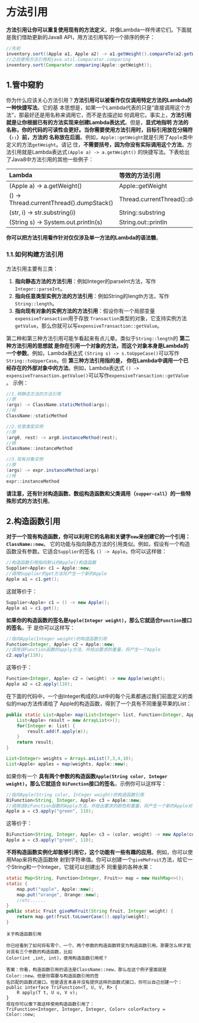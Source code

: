 方法引用
================================================================================
**方法引用让你可以重复使用现有的方法定义**，并像Lambda一样传递它们。下面就是我们借助更新的Java8
API，用方法引用写的一个排序的例子：
```java
//先前
inventory.sort((Apple a1, Apple a2) -> a1.getWeight().compareTo(a2.getWeight()));
//之后使用方法引用和java.util.Comparator.comparing
inventory.sort(Comparator.comparing(Apple::getWeight));
```

## 1.管中窥豹
你为什么应该关心方法引用？**方法引用可以被看作仅仅调用特定方法的Lambda的一种快捷写法**。它的基
本思想是，如果一个Lambda代表的只是“直接调用这个方法”，那最好还是用名称来调用它，而不是去描述如
何调用它。事实上，**方法引用就是让你根据已有的方法实现来创建Lambda表达式**。但是，**显式地指明
方法的名称，你的代码的可读性会更好。当你需要使用方法引用时，目标引用放在分隔符（`::`）前，方法的
名称放在后面**。例如，`Apple::getWeight`就是引用了`Apple`类中定义的方法`getWeight`。请记
住，**不需要括号，因为你没有实际调用这个方法**。方法引用就是Lambda表达式`(Apple a) -> a.getWeight()`
的快捷写法。下表给出了Java8中方法引用的其他一些例子：

| Lambda | 等效的方法引用 |
| :------------- | :------------- |
| (Apple a) -> a.getWeight() | Apple::getWeight |
| () -> Thread.currentThread().dumpStack() | Thread.currentThread()::dumpStack |
| (str, i) -> str.substring(i) | String::substring |
| (String s) -> System.out.println(s) | String.out::println |

**你可以把方法引用看作针对仅仅涉及单一方法的Lambda的语法糖**。

### 1.1.如何构建方法引用
方法引用主要有三类：
1. **指向静态方法的方法引用**：例如Integer的parseInt方法，写作`Integer::parseInt`。
2. **指向任意类型实例方法的方法引用**：例如String的length方法，写作`String::length`。
3. **指向现有对象的实例方法的方法引用**：假设你有一个局部变量`expensiveTransaction`用于存放
`Transaction`类型的对象，它支持实例方法`getValue`，那么你就可以写`expensiveTransaction::getValue`。

第二种和第三种方法引用可能乍看起来有点儿晕。类似于`String::length`的 **第二种方法引用的思想就
是你在引用一个对象的方法，而这个对象本身是Lambda的一个参数**。例如，Lambda表达式
`(String s) -> s.toUppeCase()`可以写作`String::toUpperCase`。但 **第三种方法引用指的是，
你在Lambda中调用一个已经存在的外部对象中的方法**。例如，Lambda表达式
`() -> expensiveTransaction.getValue()`可以写作`expensiveTransaction::getValue` 。
示例：
```java
//1.转静态方法的方法引用
//原
(args) -> ClassName.staticMethod(args);
//转
ClassName::staticMethod

//2.任意类型实例
//原
(arg0, rest) -> arg0.instanceMethod(rest);
//转
ClassName::instanceMethod

//3.现有对象实例
//原
(args) -> expr.instanceMethod(args)
//转
expr::instanceMethod
```
**请注意，还有针对构造函数、数组构造函数和父类调用（`supper-call`）的一些特殊形式的方法引用**。

## 2.构造函数引用
**对于一个现有构造函数，你可以利用它的名称和关键字`new`来创建它的一个引用：`ClassName::new`**。
它的功能与指向静态方法的引用类似。例如，假设有一个构造函数没有参数。它适合`Supplier`的签名
`() -> Apple`。你可以这样做：
```java
//构造函数引用指向默认的Apple()构造函数
Supplier<Apple> c1 = Apple::new;
//调用Supplier的get方法将产生一个新的Apple
Apple a1 = c1.get();
```
这就等价于：
```java
Supplier<Apple> c1 = () -> new Apple();
Apple a1 = c1.get();
```
**如果你的构造函数的签名是`Apple(Integer weight)`，那么它就适合`Function`接口的签名**，于
是你可以这样写：
```java
//指向Apple(Integer weight)的构造函数引用
Function<Integer, Apple> c2 = Apple::new;
//调用该Function函数的apply方法，并给出要求的重量，将产生一个Apple
c2.apply(110);
```
这等价于：
```java
Function<Integer, Apple> c2 = (weight) -> new Apple(weight);
Apple a2 = c2.apply(110);
```
在下面的代码中，一个由Integer构成的List中的每个元素都通过我们前面定义的类似的map方法传递给了
Apple的构造函数，得到了一个具有不同重量苹果的List：
```java
public static List<Apple> map(List<Integer> list, Function<Integer, Apple> f) {
    List<Apple> result = new ArrayList<>();
    for(Integer e: list) {
        result.add(f.apply(e));
    }
    return result;
}

List<Integer> weights = Arrays.asList(7,3,4,10);
List<Apple> apples = map(weights, Apple::new);
```
如果你有一个 **具有两个参数的构造函数`Apple(String color, Integer weight)`，那么它就适合
`BiFunction`接口的签名**，示例你可以这样写：
```java
//指向Apple(String color, Integer weight)的构造函数引用
BiFunction<String, Integer, Apple> c3 = Apple::new;
//调用该BiFunction函数的Apply方法，并给出要求的颜色和重量，将产生一个新的Apple对象
Apple a = c3.apply("green", 110);
```
这等价于：
```java
BiFunction<String, Integer, Apple> c3 = (color, weight) -> new Apple(color, weight);
Apple a = c3.apply("green", 110);
```
**不将构造函数实例化却能够引用它，这个功能有一些有趣的应用**。例如，你可以使用Map来将构造函数映
射到字符串值。你可以创建一个`giveMeFruit`方法，给它一个String和一个Integer，它就可以创建出不
同重量的各种水果：
```java
static Map<String, Function<Integer, Fruit>> map = new HashMap<>();
static {
    map.put("apple", Apple::new);
    map.put("orange", Orange::new);
    //etc......
}
public static Fruit giveMeFruit(String fruit, Integer weight) {
    return map.get(fruit.toLowerCase()).apply(weight);
}
```
```
关于构造函数引用

你已经看到了如何将有零个、一个、两个参数的构造函数转变为构造函数引用。那要怎么样才能对具有三个参数的构造函数，比如
Color(int ,int, int)，使用构造函数引用呢？

答案：你看，构造函数引用的语法是ClassName::new，那么在这个例子里面就是Color::new。但是你需要与构造函数引用的签
名匹配的函数式接口。但是语言本身并没有提供这样的函数式接口，你可以自己创建一个：
public interface TriFunction<T, U, V, R> {
    R apply(T t, U u, V v);
}
现在你可以像下面这样使用构造函数引用了：
TriFunction<Integer, Integer, Integer, Color> colorFactory = Color::new;
```
